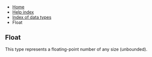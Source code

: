 <ul class="breadcrumb">
    <li><a href="">Home</a></li>
    <li><a href="help">Help index</a></li>
    <li><a href="types/">Index of data types</a></li>
    <li>Float</li>
</ul>

## Float

This type represents a floating-point number of any size (unbounded).
